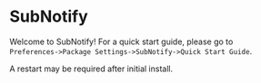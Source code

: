 # SubNotify

Welcome to SubNotify!  For a quick start guide, please go to  
`Preferences->Package Settings->SubNotify->Quick Start Guide`.

A restart may be required after initial install.
